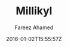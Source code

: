---
title: "Millikyl"
github: https://github.com/fareez-ahamed/millikyl
demo: http://fareez-ahamed.github.io/millikyl/
author: Fareez Ahamed
draft: true
ssg:
  - Jekyll
cms:
  - No Cms
date: 2016-01-02T15:55:57Z
github_branch: master
---